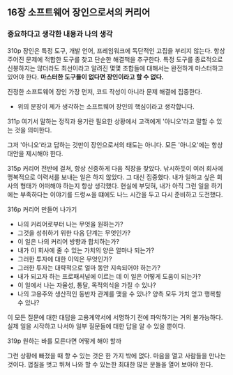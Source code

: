 ## 16장 소프트웨어 장인으로서의 커리어

### 중요하다고 생각한 내용과 나의 생각

310p
장인은 특정 도구, 개발 언어, 프레임워크에 독단적인 고집을 부리지 않는다. 항상 주어진 문제에 적합한 도구를 찾고 단순한 해결책을 추구한다. 특정 도구를 종료적으로 신봉하지는 않더라도 최선이라고 알려진 몇몇 조합들에 대해서는 완전하게 마스터하고 있어야 한다. **마스터한 도구들이 없다면 장인이라고 할 수 없다.**

진정한 소프트웨어 장인 가장 먼저, 코드 작성이 아니라 문제 해결에 집중한다.

- 위의 문장이 제가 생각하는 소프트웨어 장인의 핵심이라고 생각합니다.

311p
여기서 말하는 정직과 용기란 필요한 상황에서 고객에게 '아니오'라고 말할 수 있는 것을 의미한다.

그저 '아니오'라고 답하는 것만이 장인으로서의 태도는 아니다. 모든 '아니오'에는 항상 대안을 제시해야 한다.

315p
커리어 전반에 걸쳐, 항상 신중하게 다음 직장을 찾았다. 낚시하듯이 여러 회사에 맹복적으로 이력서를 보내는 일은 하지 않았다. 그 대신 집중했다. 내가 일하고 싶은 회사의 형태가 어떠해야 하는지 항상 생각했다. 현실에 부딪혀, 내가 아직 그런 일을 하기에는 부족하다는 이야기를 드렁ㅆ을 떄에도 나느 시간을 두고 다시 준비하고 도전했다.

316p
커리어 만들어 나가기

- 나의 커리어로부터 나는 무엇을 원하는가?
- 그것을 성취하기 위한 다음 단계는 무엇인가?
- 이 일은 나의 커리어 방향과 합치하는가?
- 내가 이 회사에 줄 수 있는 가치의 양은 얼마나 되는가?
- 그러한 투자에 대한 이익은 무엇인가?
- 그러한 투자는 대략적으로 얼마 동안 지속되어야 하는가?
- 내가 되고자 하는 프로패셔널에 이르는 데 이 일은 어떻게 도움이 되는가?
- 이 일에서 나는 자율성, 통달, 목적의식을 가질 수 있나?
- 나의 고용주와 생산적인 동반자 관계를 맺을 수 있나? 양측 모두 가치 얻고 행복할 수 있나?

이 모든 질문에 대한 대답을 고용계약서에 서명하기 전에 파악하기는 거의 불가능하다. 실제 일을 시작하고 나서야 일부 질문들에 대한 답을 알 수 있을 뿐이다.

319p
원하는 바를 모른다면 어떻게 해야 할까

그런 상황에 빠졌을 때 항 수 있는 것은 한 가지 밖에 없다. 마음을 열고 사람들을 만나는 것이다. 껍질을 벗고 뛰쳐 나와 할 수 있는한 최대한 많은 문들을 열어 보아야 한다.
